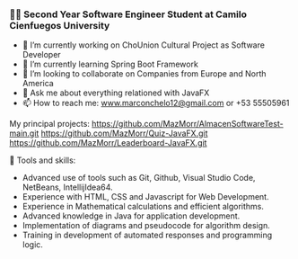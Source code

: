### 👨‍💻 Second Year Software Engineer Student at Camilo Cienfuegos University
- 🔭 I’m currently working on ChoUnion Cultural Project as Software Developer
- 🌱 I’m currently learning Spring Boot Framework
- 👯 I’m looking to collaborate on Companies from Europe and North America
- 💬 Ask me about everything relationed with JavaFX
- 📫 How to reach me: www.marconchelo12@gmail.com or +53 55505961
  
My principal projects:
https://github.com/MazMorr/AlmacenSoftwareTest-main.git
https://github.com/MazMorr/Quiz-JavaFX.git
https://github.com/MazMorr/Leaderboard-JavaFX.git

🔧 Tools and skills:
- Advanced use of tools such as Git, Github, Visual Studio Code, NetBeans, IntellijIdea64.
- Experience with HTML, CSS and Javascript for Web Development.
- Experience in Mathematical calculations and efficient algorithms.
- Advanced knowledge in Java for application development.
- Implementation of diagrams and pseudocode for algorithm design.
- Training in development of automated responses and programming logic.

<!--
**MazMorr/MazMorr** is a ✨ _special_ ✨ repository because its `README.md` (this file) appears on your GitHub profile.

Here are some ideas to get you started:

- 🔭 I’m currently working on ...
- 🌱 I’m currently learning ...
- 👯 I’m looking to collaborate on ...
- 🤔 I’m looking for help with ...
- 💬 Ask me about ...
- 📫 How to reach me: ...
- 😄 Pronouns: ...
- ⚡ Fun fact: ...
-->
